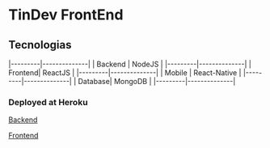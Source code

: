 # TinDev FrontEnd

## Tecnologias
  |---------|--------------|
  | Backend | NodeJS       |
  |---------|--------------|
  | Frontend| ReactJS      |
  |---------|--------------|
  | Mobile  | React-Native |
  |---------|--------------|
  | Database| MongoDB      |
  |---------|--------------|

### Deployed at Heroku

  [Backend](https://wm-tindev-backend.herokuapp.com)

  [Frontend](https://wm-tindev-frontend.herokuapp.com)

